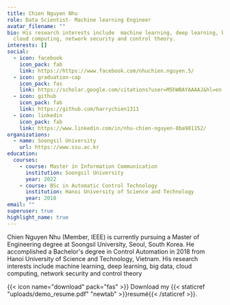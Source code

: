 ```yaml
---
title: Chien Nguyen Nhu
role: Data Scientist- Machine learning Engineer
avatar_filename: ""
bio: His research interests include  machine learning, deep learning, big data,
  cloud computing, network security and control theory.
interests: []
social:
  - icon: facebook
    icon_pack: fab
    link: https://https://www.facebook.com/nhuchien.nguyen.5/
  - icon: graduation-cap
    icon_pack: fas
    link: https://scholar.google.com/citations?user=M5hWBAYAAAAJ&hl=en
  - icon: github
    icon_pack: fab
    link: https://github.com/harrychien1311
  - icon: linkedin
    icon_pack: fab
    link: https://www.linkedin.com/in/nhu-chien-nguyen-8ba981152/
organizations:
  - name: Soongsil University
    url: https://www.ssu.ac.kr
education:
  courses:
    - course: Master in Information Communication
      institution: Soongsil University
      year: 2022
    - course: BSc in Automatic Control Technology
      institution: Hanoi University of Science and Technology
      year: 2018
email: ""
superuser: true
highlight_name: true
---
```

Chien Nguyen Nhu (Member, IEEE) is currently pursuing a Master of Engineering degree  at Soongsil University, Seoul, South Korea. He accomplished a Bachelor's degree in Control Automation in 2018 from Hanoi University of Science and Technology, Vietnam. His research interests include machine learning, deep learning, big data, cloud computing, network security and control theory

{{< icon name="download" pack="fas" >}} Download my {{< staticref "uploads/demo_resume.pdf" "newtab" >}}resumé{{< /staticref >}}.